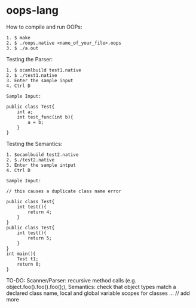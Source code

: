 # oops-lang

How to compile and run OOPs:

    1. $ make
    2. $ ./oops.native <name_of_your_file>.oops
    3. $ ./a.out

Testing the Parser:

    1. $ ocamlbuild test1.native
    2. $ ./test1.native
    3. Enter the sample input
    4. Ctrl D 

    Sample Input:

    public class Test{
        int a;
        int test_func(int b){
            a = b;
        }
    }

Testing the Semantics:

    1. $ocamlbuild test2.native
    2. $./test2.native
    3. Enter the sample intput
    4. Ctrl D

    Sample Input:

    // this causes a duplicate class name error

    public class Test{
        int test(){
            return 4;
        }
    }
    public class Test{
        int test(){
            return 5;
        }
    }
    int main(){
        Test t1;
        return 0;
    }

TO-DO:
    Scanner/Parser: recursive method calls (e.g. object.foo().foo().foo();), 
    Semantics: check that object types match a declared class name, local and global variable scopes for classes ... // add more
